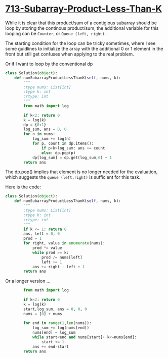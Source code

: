 # [713-Subarray-Product-Less-Than-K](https://leetcode.com/problems/subarray-product-less-than-k/)

While it is clear that this product/sum of a contigious subarray should be loop by storing the continous product/sum, the additional variable for this looping can be `Counter`, or `Queue (left, right)`.

The starting condition for the loop can be tricky sometimes, where I see some guidlines to initialize the array with the additional 0 or 1 element in the front but still get confuses when applying to the real problem.

Or if I want to loop by the conventional dp

```python
class Solution(object):
    def numSubarrayProductLessThanK(self, nums, k):
        """
        :type nums: List[int]
        :type k: int
        :rtype: int
        """
        from math import log
        
        if k<2: return 0
        k = log(k)
        dp = {0:1}
        log_sum, ans = 0, 0
        for n in nums:
            log_sum += log(n)
            for p, count in dp.items():
                if p+k>log_sum: ans += count
                else: dp.pop(p)
            dp[log_sum] = dp.get(log_sum,0) + 1
        return ans
```

The dp.pop() implies that element is no longer needed for the evaluation, which suggests the `queue (left,right)` is sufficient for this task.

Here is the code:   
```python
class Solution(object):
    def numSubarrayProductLessThanK(self, nums, k):
        """
        :type nums: List[int]
        :type k: int
        :rtype: int
        """
        if k <= 1: return 0
        ans, left = 0, 0
        prod = 1
        for right, value in enumerate(nums):
            prod *= value
            while prod >= k:
                prod /= nums[left]
                left += 1
            ans += right - left + 1
        return ans
```

Or a longer version ...   

```python
        from math import log
        
        if k<2: return 0
        k = log(k)
        start,log_sum, ans = 0, 0, 0
        nums = [0] + nums
        
        for end in range(1,len(nums)):
            log_sum += log(nums[end])
            nums[end] = log_sum
            while start<end and nums[start]+ k<=nums[end]:
                start += 1
            ans += end-start
        return ans
```
